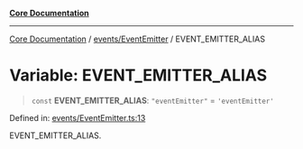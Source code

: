 [**Core Documentation**](../../../README.md)

***

[Core Documentation](../../../README.md) / [events/EventEmitter](../README.md) / EVENT\_EMITTER\_ALIAS

# Variable: EVENT\_EMITTER\_ALIAS

> `const` **EVENT\_EMITTER\_ALIAS**: `"eventEmitter"` = `'eventEmitter'`

Defined in: [events/EventEmitter.ts:13](https://github.com/stonemjs/core/blob/3581a30de158e951ead319c3cc6abead0be9639f/src/events/EventEmitter.ts#L13)

EVENT_EMITTER_ALIAS.
